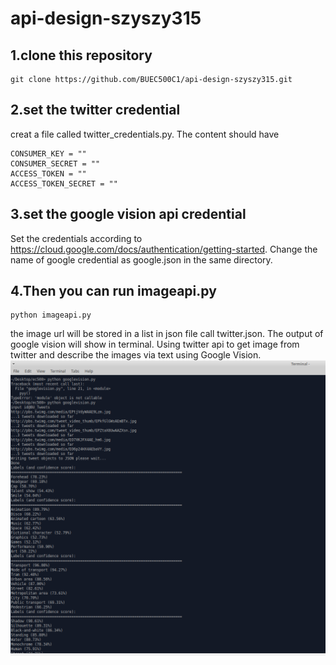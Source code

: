 # api-design-szyszy315


## 1.clone this repository<br>
```
git clone https://github.com/BUEC500C1/api-design-szyszy315.git
```
## 2.set the twitter credential<br>
creat a file called twitter_credentials.py. The content should have 
```
CONSUMER_KEY = ""
CONSUMER_SECRET = ""
ACCESS_TOKEN = ""
ACCESS_TOKEN_SECRET = ""
```
## 3.set the google vision api credential 
Set the credentials according to https://cloud.google.com/docs/authentication/getting-started. Change the name of google credential as google.json in the same directory.
## 4.Then you can run imageapi.py<br>
```
python imageapi.py
```
the image url will be stored in a list in json file call twitter.json. The output of google vision will show in terminal.
Using twitter api to get image from twitter and describe the images via text using Google Vision.<br>
![image](https://github.com/BUEC500C1/api-design-szyszy315/blob/master/ec500.png)
